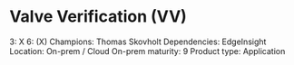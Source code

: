 # Valve Verification (VV)

3: X
 6: (X)
Champions: Thomas Skovholt
Dependencies: EdgeInsight
Location: On-prem / Cloud
On-prem maturity: 9
Product type: Application